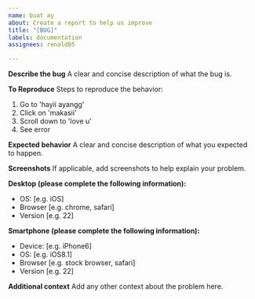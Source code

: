```yaml
---
name: buat ay
about: Create a report to help us improve
title: "[BUG]"
labels: documentation
assignees: renald05

---
```


**Describe the bug**
A clear and concise description of what the bug is.

**To Reproduce**
Steps to reproduce the behavior:
1. Go to 'hayii ayangg'
2. Click on 'makasii'
3. Scroll down to 'love u'
4. See error

**Expected behavior**
A clear and concise description of what you expected to happen.

**Screenshots**
If applicable, add screenshots to help explain your problem.

**Desktop (please complete the following information):**
 - OS: [e.g. iOS]
 - Browser [e.g. chrome, safari]
 - Version [e.g. 22]

**Smartphone (please complete the following information):**
 - Device: [e.g. iPhone6]
 - OS: [e.g. iOS8.1]
 - Browser [e.g. stock browser, safari]
 - Version [e.g. 22]

**Additional context**
Add any other context about the problem here.
